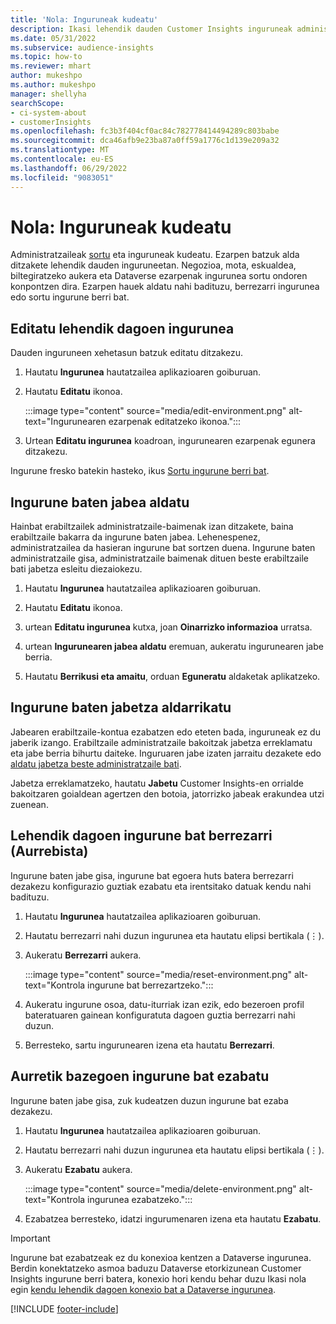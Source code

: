 ```yaml
---
title: 'Nola: Inguruneak kudeatu'
description: Ikasi lehendik dauden Customer Insights inguruneak administratzaile gisa kudeatzen."
ms.date: 05/31/2022
ms.subservice: audience-insights
ms.topic: how-to
ms.reviewer: mhart
author: mukeshpo
ms.author: mukeshpo
manager: shellyha
searchScope:
- ci-system-about
- customerInsights
ms.openlocfilehash: fc3b3f404cf0ac84c782778414494289c803babe
ms.sourcegitcommit: dca46afb9e23ba87a0ff59a1776c1d139e209a32
ms.translationtype: MT
ms.contentlocale: eu-ES
ms.lasthandoff: 06/29/2022
ms.locfileid: "9083051"
---
```

# <a name="how-to-manage-environments"></a>Nola: Inguruneak kudeatu

Administratzaileak [sortu](create-environment.md) eta inguruneak kudeatu. Ezarpen batzuk alda ditzakete lehendik dauden inguruneetan. Negozioa, mota, eskualdea, biltegiratzeko aukera eta Dataverse ezarpenak ingurunea sortu ondoren konpontzen dira. Ezarpen hauek aldatu nahi badituzu, berrezarri ingurunea edo sortu ingurune berri bat.

## <a name="edit-an-existing-environment"></a>Editatu lehendik dagoen ingurunea

Dauden inguruneen xehetasun batzuk editatu ditzakezu.

1. Hautatu **Ingurunea** hautatzailea aplikazioaren goiburuan.

1. Hautatu **Editatu** ikonoa.

   :::image type="content" source="media/edit-environment.png" alt-text="Ingurunearen ezarpenak editatzeko ikonoa.":::

1. Urtean **Editatu ingurunea** koadroan, ingurunearen ezarpenak egunera ditzakezu.

Ingurune fresko batekin hasteko, ikus [Sortu ingurune berri bat](create-environment.md).

## <a name="change-the-owner-of-an-environment"></a>Ingurune baten jabea aldatu

Hainbat erabiltzailek administratzaile-baimenak izan ditzakete, baina erabiltzaile bakarra da ingurune baten jabea. Lehenespenez, administratzailea da hasieran ingurune bat sortzen duena. Ingurune baten administratzaile gisa, administratzaile baimenak dituen beste erabiltzaile bati jabetza esleitu diezaiokezu.

1. Hautatu **Ingurunea** hautatzailea aplikazioaren goiburuan.

1. Hautatu **Editatu** ikonoa.

1. urtean **Editatu ingurunea** kutxa, joan **Oinarrizko informazioa** urratsa.

1. urtean **Ingurunearen jabea aldatu** eremuan, aukeratu ingurunearen jabe berria.  

1. Hautatu **Berrikusi eta amaitu**, orduan **Eguneratu** aldaketak aplikatzeko.

## <a name="claim-ownership-of-an-environment"></a>Ingurune baten jabetza aldarrikatu

Jabearen erabiltzaile-kontua ezabatzen edo eteten bada, inguruneak ez du jaberik izango. Erabiltzaile administratzaile bakoitzak jabetza erreklamatu eta jabe berria bihurtu daiteke. Inguruaren jabe izaten jarraitu dezakete edo [aldatu jabetza beste administratzaile bati](#change-the-owner-of-an-environment).

Jabetza erreklamatzeko, hautatu **Jabetu** Customer Insights-en orrialde bakoitzaren goialdean agertzen den botoia, jatorrizko jabeak erakundea utzi zuenean.

## <a name="reset-an-existing-environment-preview"></a>Lehendik dagoen ingurune bat berrezarri (Aurrebista)

Ingurune baten jabe gisa, ingurune bat egoera huts batera berrezarri dezakezu konfigurazio guztiak ezabatu eta irentsitako datuak kendu nahi badituzu.

1. Hautatu **Ingurunea** hautatzailea aplikazioaren goiburuan.

1. Hautatu berrezarri nahi duzun ingurunea eta hautatu elipsi bertikala (&vellip;).

1. Aukeratu **Berrezarri** aukera.

   :::image type="content" source="media/reset-environment.png" alt-text="Kontrola ingurune bat berrezartzeko.":::

1. Aukeratu ingurune osoa, datu-iturriak izan ezik, edo bezeroen profil bateratuaren gainean konfiguratuta dagoen guztia berrezarri nahi duzun.

1. Berresteko, sartu ingurunearen izena eta hautatu **Berrezarri**.

## <a name="delete-an-existing-environment"></a>Aurretik bazegoen ingurune bat ezabatu

Ingurune baten jabe gisa, zuk kudeatzen duzun ingurune bat ezaba dezakezu.

1. Hautatu **Ingurunea** hautatzailea aplikazioaren goiburuan.

1. Hautatu berrezarri nahi duzun ingurunea eta hautatu elipsi bertikala (&vellip;). 

1. Aukeratu **Ezabatu** aukera.

   :::image type="content" source="media/delete-environment.png" alt-text="Kontrola ingurunea ezabatzeko.":::

1. Ezabatzea berresteko, idatzi ingurumenaren izena eta hautatu **Ezabatu**.

> [!IMPORTANT]
> Ingurune bat ezabatzeak ez du konexioa kentzen a Dataverse ingurunea. Berdin konektatzeko asmoa baduzu Dataverse etorkizunean Customer Insights ingurune berri batera, konexio hori kendu behar duzu Ikasi nola egin [kendu lehendik dagoen konexio bat a Dataverse ingurunea](customer-insights-dataverse.md#remove-an-existing-connection-to-a-dataverse-environment).

[!INCLUDE [footer-include](includes/footer-banner.md)]
